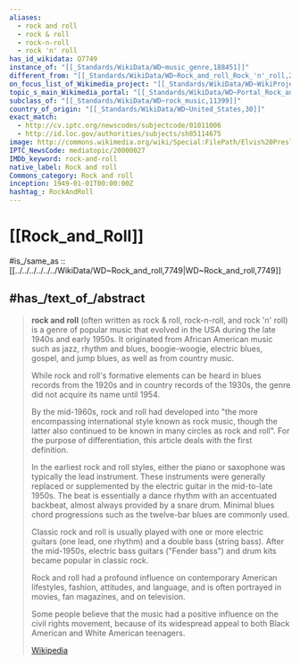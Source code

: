 ```yaml
---
aliases:
  - rock and roll
  - rock & roll
  - rock-n-roll
  - rock 'n' roll
has_id_wikidata: Q7749
instance_of: "[[_Standards/WikiData/WD~music_genre,188451]]"
different_from: "[[_Standards/WikiData/WD~Rock_and_roll_Rock_'n'_roll,294088]]"
on_focus_list_of_Wikimedia_project: "[[_Standards/WikiData/WD~WikiProject_African_diaspora,15304953]]"
topic_s_main_Wikimedia_portal: "[[_Standards/WikiData/WD~Portal_Rock_and_Roll,19280174]]"
subclass_of: "[[_Standards/WikiData/WD~rock_music,11399]]"
country_of_origin: "[[_Standards/WikiData/WD~United_States,30]]"
exact_match:
  - http://cv.iptc.org/newscodes/subjectcode/01011006
  - http://id.loc.gov/authorities/subjects/sh85114675
image: http://commons.wikimedia.org/wiki/Special:FilePath/Elvis%20Presley%20promoting%20Jailhouse%20Rock.jpg
IPTC_NewsCode: mediatopic/20000027
IMDb_keyword: rock-and-roll
native_label: Rock and roll
Commons_category: Rock and roll
inception: 1949-01-01T00:00:00Z
hashtag_: RockAndRoll
---
```


# [[Rock_and_Roll]] 

#is_/same_as :: [[../../../../../../WikiData/WD~Rock_and_roll,7749|WD~Rock_and_roll,7749]] 

## #has_/text_of_/abstract 

> **rock and roll** (often written as rock & roll, rock-n-roll, and rock 'n' roll) 
> is a genre of popular music that evolved in the USA during the late 1940s and early 1950s. 
> It originated from African American music such as jazz, rhythm and blues, 
> boogie-woogie, electric blues, gospel, and jump blues, as well as from country music. 
> 
> While rock and roll's formative elements can be heard in blues records from the 1920s 
> and in country records of the 1930s, the genre did not acquire its name until 1954.
>
> By the mid-1960s, rock and roll had developed into 
> "the more encompassing international style known as rock music, 
> though the latter also continued to be known in many circles as rock and roll". 
> For the purpose of differentiation, this article deals with the first definition.
>
> In the earliest rock and roll styles, 
> either the piano or saxophone was typically the lead instrument. 
> These instruments were generally replaced or supplemented by the electric guitar in the mid-to-late 1950s. 
> The beat is essentially a dance rhythm with an accentuated backbeat, 
> almost always provided by a snare drum. 
> Minimal blues chord progressions such as the twelve-bar blues are commonly used. 
> 
> Classic rock and roll is usually played with one or more electric guitars (one lead, one rhythm) 
> and a double bass (string bass). 
> After the mid-1950s, electric bass guitars ("Fender bass") and drum kits became popular in classic rock.
>
> Rock and roll had a profound influence on contemporary 
> American lifestyles, fashion, attitudes, and language, 
> and is often portrayed in movies, fan magazines, and on television. 
> 
> Some people believe that the music had a positive influence on the civil rights movement, 
> because of its widespread appeal to both Black American and White American teenagers.
>
> [Wikipedia](https://en.wikipedia.org/wiki/Rock%20and%20roll) 

